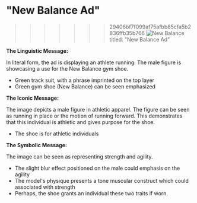 # "New Balance Ad"
>>>>>>> 29406bf7f099af75afbb85cfa5b2836ffb35b766
![New Balance](https://d3nuqriibqh3vw.cloudfront.net/nb1_aotw.jpg)
titled: "New Balance Ad"

**The Linguistic Message:**

In literal form, the ad is displaying an athlete running. The male figure is showcasing a use for the New Balance gym shoe.

- Green track suit, with a phrase imprinted on the top layer
- Green gym shoe (New Balance) can be seen emphasized  


**The Iconic Message:**

The image depicts a male figure in athletic apparel. The figure can be seen as running in place or the motion of running forward. This demonstrates that this individual is athletic and gives purpose for the shoe.

- The shoe is for athletic individuals


**The Symbolic Message:**

The image can be seen as representing strength and agility.

- The slight blur effect positioned on the male could emphasis on the agility
- The model's physique presents a tone muscular construct which could associated with strength
- Perhaps, the shoe grants an individual these two traits if worn.  
